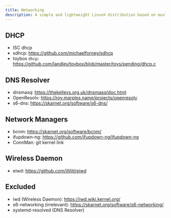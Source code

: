 ```yaml
---
title: Networking
description: A simple and lightweight Linux® distribution based on musl libc and toybox
---
```


## DHCP
- ISC dhcp
- sdhcp: https://github.com/michaelforney/sdhcp
- toybox `dhcp`: https://github.com/landley/toybox/blob/master/toys/pending/dhcp.c

## DNS Resolver
- dnsmasq: https://thekelleys.org.uk/dnsmasq/doc.html
- OpenResolv: https://roy.marples.name/projects/openresolv
- s6-dns: https://skarnet.org/software/s6-dns/

## Network Managers
- bcnm: https://skarnet.org/software/bcnm/
- ifupdown-ng: https://github.com/ifupdown-ng/ifupdown-ng
- ConnMan: git kernel link

## Wireless Daemon
- eiwd: https://github.com/illiliti/eiwd

## Excluded
- iwd (Wireless Daemon): https://iwd.wiki.kernel.org/
- s6-networking (irrelevant): https://skarnet.org/software/s6-networking/
- systemd-resolved (DNS Resolver)
